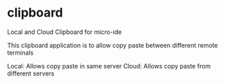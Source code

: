 # clipboard
Local and Cloud Clipboard for micro-ide

This clipboard application is to allow copy paste between different remote terminals

Local: Allows copy paste in same server
Cloud: Allows copy paste from different servers
